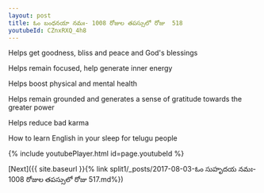 ```yaml
---
layout: post
title: ఓం బంధనయా నమః- 1008 రోజుల తపస్సులో రోజు  518
youtubeId: CZnxRXQ_4h8
---
```

 
 
Helps get goodness, bliss and peace and God's blessings
 
Helps remain focused, help generate inner energy 
 
Helps boost physical and mental health 
 
Helps remain grounded and generates a sense of gratitude towards the greater power 
 
Helps reduce bad karma
 
How to learn English in your sleep for telugu people
 
 
 
 


{% include youtubePlayer.html id=page.youtubeId %}
 
[Next]({{ site.baseurl }}{% link split1/_posts/2017-08-03-ఓం సుహృదయ నమః- 1008 రోజుల తపస్సులో రోజు  517.md%})
 
